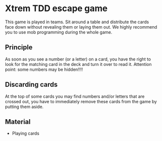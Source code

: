 # Xtrem TDD escape game
This game is played in teams. 
Sit around a table and distribute the cards face down without revealing them or laying them out.
We highly recommend you to use mob programming during the whole game.

## Principle
As soon as you see a number (or a letter) on a card, you have the right to look for the matching card in the deck and turn it over to read it.
Attention point: some numbers may be hidden!!!!

## Discarding cards
At the top of some cards you may find numbers and/or letters that are crossed out, you have to immediately remove these cards from the game by putting them aside.

## Material
- Playing cards
